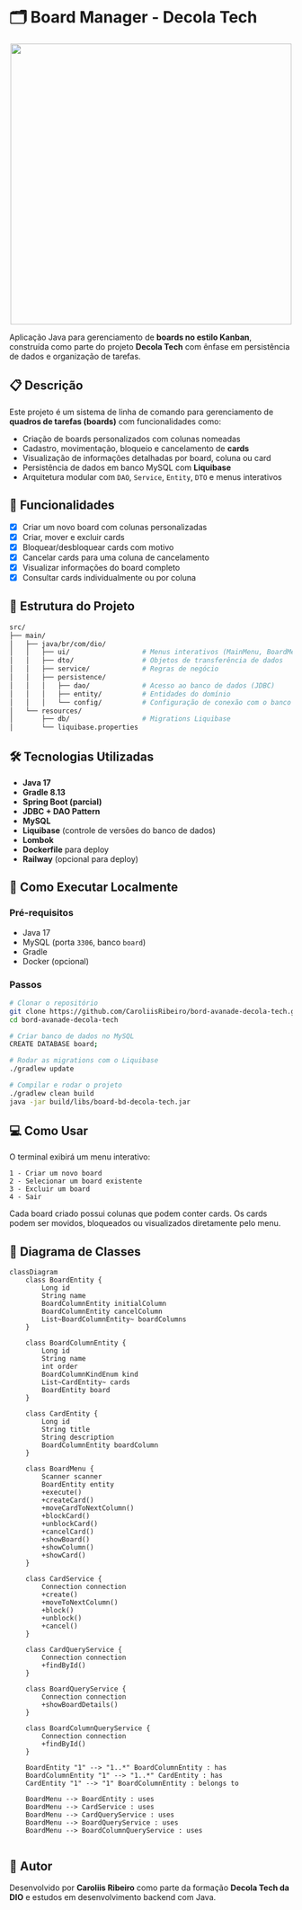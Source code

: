 
# 🗂️ Board Manager - Decola Tech
<p align="center">
  <img src="https://github.com/user-attachments/assets/89a91928-5c55-454b-b540-69c10808c12f" width="500"/>
</p>



Aplicação Java para gerenciamento de **boards no estilo Kanban**, construída como parte do projeto **Decola Tech** com ênfase em persistência de dados e organização de tarefas.

## 📋 Descrição

Este projeto é um sistema de linha de comando para gerenciamento de **quadros de tarefas (boards)** com funcionalidades como:

- Criação de boards personalizados com colunas nomeadas
- Cadastro, movimentação, bloqueio e cancelamento de **cards**
- Visualização de informações detalhadas por board, coluna ou card
- Persistência de dados em banco MySQL com **Liquibase**
- Arquitetura modular com `DAO`, `Service`, `Entity`, `DTO` e menus interativos

## 🚀 Funcionalidades

- [x] Criar um novo board com colunas personalizadas
- [x] Criar, mover e excluir cards
- [x] Bloquear/desbloquear cards com motivo
- [x] Cancelar cards para uma coluna de cancelamento
- [x] Visualizar informações do board completo
- [x] Consultar cards individualmente ou por coluna

## 🧱 Estrutura do Projeto

```bash
src/
├── main/
│   ├── java/br/com/dio/
│   │   ├── ui/                  # Menus interativos (MainMenu, BoardMenu)
│   │   ├── dto/                 # Objetos de transferência de dados
│   │   ├── service/             # Regras de negócio
│   │   ├── persistence/
│   │   │   ├── dao/             # Acesso ao banco de dados (JDBC)
│   │   │   ├── entity/          # Entidades do domínio
│   │   │   └── config/          # Configuração de conexão com o banco
│   └── resources/
│       ├── db/                  # Migrations Liquibase
│       └── liquibase.properties
```

## 🛠️ Tecnologias Utilizadas

- **Java 17**
- **Gradle 8.13**
- **Spring Boot (parcial)**
- **JDBC + DAO Pattern**
- **MySQL**
- **Liquibase** (controle de versões do banco de dados)
- **Lombok**
- **Dockerfile** para deploy
- **Railway** (opcional para deploy)

## 🧪 Como Executar Localmente

### Pré-requisitos

- Java 17
- MySQL (porta `3306`, banco `board`)
- Gradle
- Docker (opcional)

### Passos

```bash
# Clonar o repositório
git clone https://github.com/CaroliisRibeiro/bord-avanade-decola-tech.git
cd bord-avanade-decola-tech

# Criar banco de dados no MySQL
CREATE DATABASE board;

# Rodar as migrations com o Liquibase
./gradlew update

# Compilar e rodar o projeto
./gradlew clean build
java -jar build/libs/board-bd-decola-tech.jar
```

## 💻 Como Usar

O terminal exibirá um menu interativo:

```
1 - Criar um novo board
2 - Selecionar um board existente
3 - Excluir um board
4 - Sair
```

Cada board criado possui colunas que podem conter cards. Os cards podem ser movidos, bloqueados ou visualizados diretamente pelo menu.

## 🧩 Diagrama de Classes

```mermaid
classDiagram
    class BoardEntity {
        Long id
        String name
        BoardColumnEntity initialColumn
        BoardColumnEntity cancelColumn
        List~BoardColumnEntity~ boardColumns
    }

    class BoardColumnEntity {
        Long id
        String name
        int order
        BoardColumnKindEnum kind
        List~CardEntity~ cards
        BoardEntity board
    }

    class CardEntity {
        Long id
        String title
        String description
        BoardColumnEntity boardColumn
    }

    class BoardMenu {
        Scanner scanner
        BoardEntity entity
        +execute()
        +createCard()
        +moveCardToNextColumn()
        +blockCard()
        +unblockCard()
        +cancelCard()
        +showBoard()
        +showColumn()
        +showCard()
    }

    class CardService {
        Connection connection
        +create()
        +moveToNextColumn()
        +block()
        +unblock()
        +cancel()
    }

    class CardQueryService {
        Connection connection
        +findById()
    }

    class BoardQueryService {
        Connection connection
        +showBoardDetails()
    }

    class BoardColumnQueryService {
        Connection connection
        +findById()
    }

    BoardEntity "1" --> "1..*" BoardColumnEntity : has
    BoardColumnEntity "1" --> "1..*" CardEntity : has
    CardEntity "1" --> "1" BoardColumnEntity : belongs to

    BoardMenu --> BoardEntity : uses
    BoardMenu --> CardService : uses
    BoardMenu --> CardQueryService : uses
    BoardMenu --> BoardQueryService : uses
    BoardMenu --> BoardColumnQueryService : uses


```


## 🧠 Autor

Desenvolvido por **Caroliis Ribeiro** como parte da formação **Decola Tech da DIO** e estudos em desenvolvimento backend com Java.
